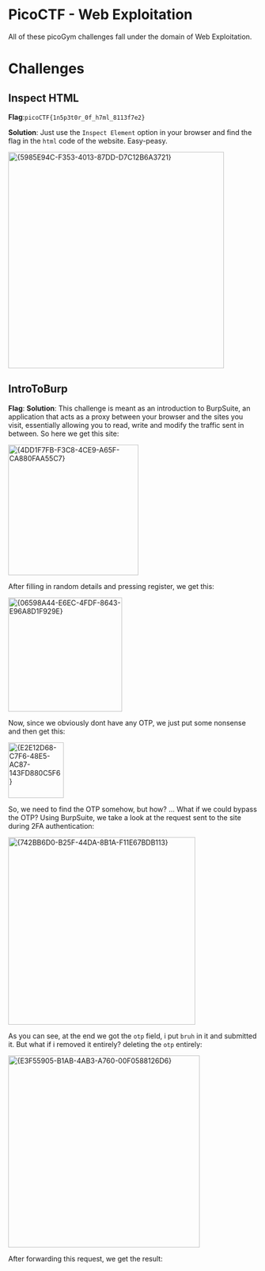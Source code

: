 # PicoCTF - Web Exploitation
All of these picoGym challenges fall under the domain of Web Exploitation. 
# Challenges
## Inspect HTML
__Flag__:`picoCTF{1n5p3t0r_0f_h7ml_8113f7e2}`

__Solution__: Just use the `Inspect Element` option in your browser and find the flag in the `html` code of the website. Easy-peasy.

<img width="436" alt="{5985E94C-F353-4013-87DD-D7C12B6A3721}" src="https://github.com/user-attachments/assets/f5fe5622-7e40-4b28-b9b4-941a03b99487">

## IntroToBurp
__Flag__:
__Solution__: This challenge is meant as an introduction to BurpSuite, an application that acts as a proxy between your browser and the sites you visit, essentially allowing you to read, write and modify the traffic sent in between. So here we get this site:

<img width="263" alt="{4DD1F7FB-F3C8-4CE9-A65F-CA880FAA55C7}" src="https://github.com/user-attachments/assets/7365b953-efd1-4124-a814-6196806777d8">

After filling in random details and pressing register, we get this:

<img width="230" alt="{06598A44-E6EC-4FDF-8643-E96A8D1F929E}" src="https://github.com/user-attachments/assets/96f7e496-8db6-472b-8714-723f7ffc4566">

Now, since we obviously dont have any OTP, we just put some nonsense and then get this:

<img width="112" alt="{E2E12D68-C7F6-48E5-AC87-143FD880C5F6}" src="https://github.com/user-attachments/assets/e298f79f-a42b-4cf2-a585-9fd6be5d344f">

So, we need to find the OTP somehow, but how? ... What if we could bypass the OTP?
Using BurpSuite, we take a look at the request sent to the site during 2FA authentication:

<img width="378" alt="{742BB6D0-B25F-44DA-8B1A-F11E67BDB113}" src="https://github.com/user-attachments/assets/49326529-da1a-4415-8627-9768bbd716ac">

As you can see, at the end we got the `otp` field, i put `bruh` in it and submitted it. But what if i removed it entirely? deleting the `otp` entirely:

<img width="387" alt="{E3F55905-B1AB-4AB3-A760-00F0588126D6}" src="https://github.com/user-attachments/assets/9b212a7a-4aa5-4c00-8f86-fc4cb2687f44">

After forwarding this request, we get the result:


